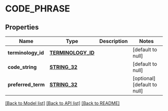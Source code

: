 # CODE_PHRASE

## Properties
Name | Type | Description | Notes
------------ | ------------- | ------------- | -------------
**terminology_id** | [**TERMINOLOGY_ID**](TerminologyId.md) |  | [default to null]
**code_string** | [**STRING_32**](STRING_32.md) |  | [default to null]
**preferred_term** | [**STRING_32**](STRING_32.md) |  | [optional] [default to null]

[[Back to Model list]](../README.md#documentation-for-models) [[Back to API list]](../README.md#documentation-for-api-endpoints) [[Back to README]](../README.md)


